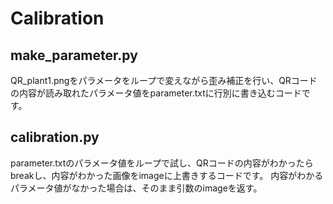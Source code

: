 # Calibration

## make_parameter.py
QR_plant1.pngをパラメータをループで変えながら歪み補正を行い、QRコードの内容が読み取れたパラメータ値をparameter.txtに行別に書き込むコードです。

## calibration.py
parameter.txtのパラメータ値をループで試し、QRコードの内容がわかったらbreakし、内容がわかった画像をimageに上書きするコードです。
内容がわかるパラメータ値がなかった場合は、そのまま引数のimageを返す。

